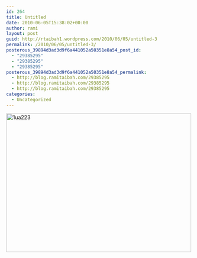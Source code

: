 ```yaml
---
id: 264
title: Untitled
date: 2010-06-05T15:38:02+00:00
author: rami
layout: post
guid: http://rtaibah1.wordpress.com/2010/06/05/untitled-3
permalink: /2010/06/05/untitled-3/
posterous_39894d3ad3d9f6a441052a50351e8a54_post_id:
  - "29385295"
  - "29385295"
  - "29385295"
posterous_39894d3ad3d9f6a441052a50351e8a54_permalink:
  - http://blog.ramitaibah.com/29385295
  - http://blog.ramitaibah.com/29385295
  - http://blog.ramitaibah.com/29385295
categories:
  - Uncategorized
---
```

<div class='p_embed p_image_embed'>
  <a href="http://rtaibah1.files.wordpress.com/2010/06/1ua223-scaled1000.jpg"><img alt="1ua223" height="375" src="http://rtaibah1.files.wordpress.com/2010/06/1ua223-scaled1000.jpg?w=300" width="500" /></a>
</div>